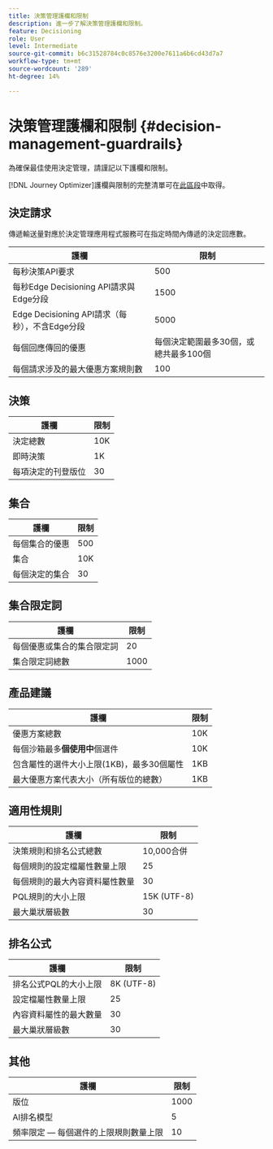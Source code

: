 ```yaml
---
title: 決策管理護欄和限制
description: 進一步了解決策管理護欄和限制。
feature: Decisioning
role: User
level: Intermediate
source-git-commit: b6c31528784c0c8576e3200e7611a6b6cd43d7a7
workflow-type: tm+mt
source-wordcount: '289'
ht-degree: 14%

---
```



# 決策管理護欄和限制 {#decision-management-guardrails}

為確保最佳使用決定管理，請謹記以下護欄和限制。

[!DNL Journey Optimizer]護欄與限制的完整清單可在[此區段](../start/guardrails.md)中取得。

## 決定請求

傳遞輸送量對應於決定管理應用程式服務可在指定時間內傳遞的決定回應數。

| 護欄 | 限制 |
| ------- | ------- |
| 每秒決策API要求 | 500 |
| 每秒Edge Decisioning API請求與Edge分段 | 1500 |
| Edge Decisioning API請求（每秒），不含Edge分段 | 5000 |
| 每個回應傳回的優惠 | 每個決定範圍最多30個，或總共最多100個 |
| 每個請求涉及的最大優惠方案規則數 | 100 |

## 決策

| 護欄 | 限制 |
| ------- | ------- |
| 決定總數 | 10K |
| 即時決策 | 1K |
| 每項決定的刊登版位 | 30 |

## 集合

| 護欄 | 限制 |
| ------- | ------- |
| 每個集合的優惠 | 500 |
| 集合 | 10K |
| 每個決定的集合 | 30 |

## 集合限定詞

| 護欄 | 限制 |
| ------- | ------- |
| 每個優惠或集合的集合限定詞 | 20 |
| 集合限定詞總數 | 1000 |

## 產品建議

| 護欄 | 限制 |
| ------- | ------- |
| 優惠方案總數 | 10K |
| 每個沙箱最多&#x200B;**個使用中**&#x200B;個選件 | 10K |
| 包含屬性的選件大小上限(1KB)，最多30個屬性 | 1KB |
| 最大優惠方案代表大小（所有版位的總數） | 1KB |

## 適用性規則

| 護欄 | 限制 |
| ------- | ------- |
| 決策規則和排名公式總數 | 10,000合併 |
| 每個規則的設定檔屬性數量上限 | 25 |
| 每個規則的最大內容資料屬性數量 | 30 |
| PQL規則的大小上限 | 15K (UTF-8) |
| 最大巢狀層級數 | 30 |

## 排名公式

| 護欄 | 限制 |
| ------- | ------- |
| 排名公式PQL的大小上限 | 8K (UTF-8) |
| 設定檔屬性數量上限 | 25 |
| 內容資料屬性的最大數量 | 30 |
| 最大巢狀層級數 | 30 |

## 其他

| 護欄 | 限制 |
| ------- | ------- |
| 版位 | 1000 |
| AI排名模型 | 5 |
| 頻率限定 — 每個選件的上限規則數量上限 | 10 |
